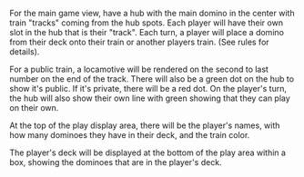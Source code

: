For the main game view, have a hub with the main domino in the center with train "tracks" coming from the hub spots. Each player will have their own slot in the hub that is their "track". Each turn, a player will place a domino from their deck onto their train or another players train. (See rules for details).

For a public train, a locamotive will be rendered on the second to last number on the end of the track. There will also be a green dot on the hub to show it's public. If it's private, there will be a red dot. On the player's turn, the hub will also show their own line with green showing that they can play on their own.

At the top of the play display area, there will be the player's names, with how many dominoes they have in their deck, and the train color.

The player's deck will be displayed at the bottom of the play area within a box, showing the dominoes that are in the player's deck.